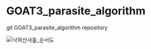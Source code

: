 # GOAT3_parasite_algorithm
git GOAT3_parasite_algorithm repository

![낙하산사춮_순서도](https://github.com/chaos1231107/GOAT3_parachute_algorithm/assets/136959177/5c9d696c-7f71-4cb7-ba61-2e7498988940)

